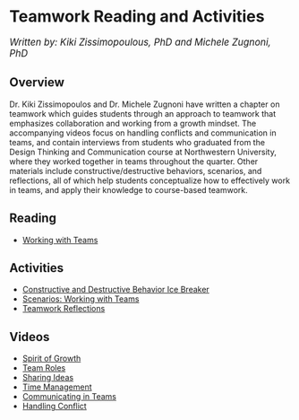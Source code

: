 # Teamwork Reading and Activities

<big><i>Written by: Kiki Zissimopoulous, PhD and Michele Zugnoni, PhD</i></big>

## Overview
Dr. Kiki Zissimopoulos and Dr. Michele Zugnoni have written a chapter on teamwork which guides students through an approach to teamwork that emphasizes collaboration and working from a growth mindset. The accompanying videos focus on handling conflicts and communication in teams, and contain interviews from students who graduated from the Design Thinking and Communication course at Northwestern University, where they worked together in teams throughout the quarter. Other materials include constructive/destructive behaviors, scenarios, and reflections, all of which help students conceptualize how to effectively work in teams, and apply their knowledge to course-based teamwork.

## Reading
- [Working with Teams](chapter-4-all.md)

## Activities
- [Constructive and Destructive Behavior Ice Breaker](Constructive-and-destructive-behaviors.md)
- [Scenarios: Working with Teams](scenarios.md)
- [Teamwork Reflections](4-teamwork-reflections.md)

## Videos
- [Spirit of Growth](videos.md#spirit-of-growth)
- [Team Roles](videos.md#team-roles)
- [Sharing Ideas](videos.md#sharing-ideas)
- [Time Management](videos.md#time-management)
- [Communicating in Teams](videos.md#communicating-in-teams)
- [Handling Conflict](videos.md#handling-conflict)